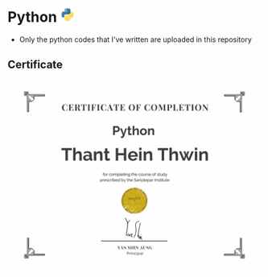<h1>
        Python
        <a href="https://www.python.org" target="_blank"> 
                <img src="https://raw.githubusercontent.com/devicons/devicon/master/icons/python/python-original.svg" alt="python" width="30" height="30"/> 
        </a>
</h1>

- Only the python codes that I've written are uploaded in this repository

<h2>Certificate</h2>

![alt text](https://github.com/thantheinthwin/Python/blob/main/Python%20Certificate.png)
